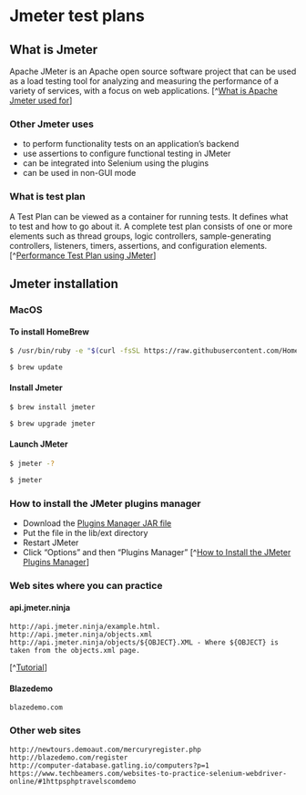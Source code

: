 # Jmeter test plans

## What is Jmeter

Apache JMeter is an Apache open source software project that can be used as a load testing tool for analyzing and measuring the performance of a variety of services, with a focus on web applications.
[^[What is Apache Jmeter used for](https://www.quora.com/What-is-Apache-JMeter-used-for)]

### Other Jmeter uses

* to perform functionality tests on an application’s backend
* use assertions to configure functional testing in JMeter
* can be integrated into Selenium using the plugins
* can be used in non-GUI mode

### What is test plan

A Test Plan can be viewed as a container for running tests. It defines what to test and how to go about it. A complete test plan consists of one or more elements such as thread groups, logic controllers, sample-generating controllers, listeners, timers, assertions, and configuration elements.
[^[Performance Test Plan using JMeter](https://github.com/department-of-veterans-affairs/ascent-sample/wiki/QA-:-Performance-Test-Plan-using-JMeter)]

## Jmeter installation

### MacOS

#### To install HomeBrew

```bash 
$ /usr/bin/ruby -e "$(curl -fsSL https://raw.githubusercontent.com/Homebrew/install/master/install)"

$ brew update
```

#### Install Jmeter

```bash 
$ brew install jmeter

$ brew upgrade jmeter
```

#### Launch JMeter

```bash 
$ jmeter -?

$ jmeter
```

### How to install the JMeter plugins manager

* Download the [Plugins Manager JAR file](https://jmeter-plugins.org/install/Install/)
* Put the file in the lib/ext directory
* Restart JMeter
* Click “Options” and then “Plugins Manager”
[^[How to Install the JMeter Plugins Manager](https://www.blazemeter.com/blog/how-install-jmeter-plugins-manager/)]

### Web sites where you can practice

#### api.jmeter.ninja

```
http://api.jmeter.ninja/example.html. 
http://api.jmeter.ninja/objects.xml 
http://api.jmeter.ninja/objects/${OBJECT}.XML - Where ${OBJECT} is taken from the objects.xml page.
```
[^[Tutorial](http://api.jmeter.ninja/jmeter.pdf)]


#### Blazedemo

```
blazedemo.com
```

### Other web sites

```
http://newtours.demoaut.com/mercuryregister.php
http://blazedemo.com/register
http://computer-database.gatling.io/computers?p=1
https://www.techbeamers.com/websites-to-practice-selenium-webdriver-online/#1httpsphptravelscomdemo
```

